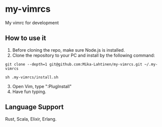 # my-vimrcs
My vimrc for development

## How to use it
1. Before cloning the repo, make sure Node.js is installed.
2. Clone the repository to your PC and install by the following command:
```
git clone --depth=1 git@github.com:Mika-Lahtinen/my-vimrcs.git ~/.my-vimrcs

sh .my-vimrcs/install.sh
```
3. Open Vim, type ":PlugInstall"
4. Have fun typing.

## Language Support
Rust, Scala, Elixir, Erlang.